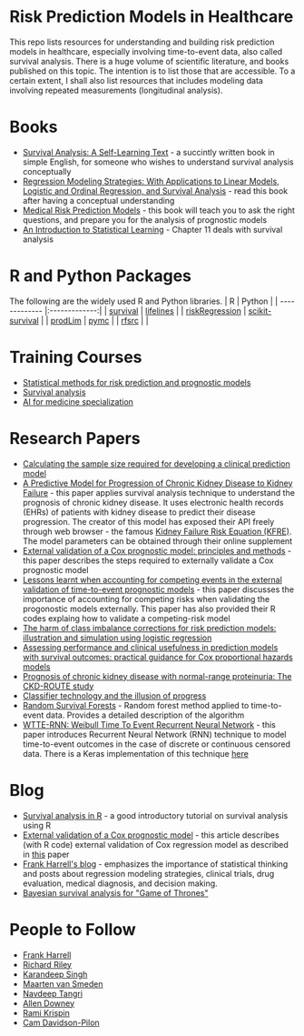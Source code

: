 # Risk Prediction Models in Healthcare
This repo lists resources for understanding and building risk prediction models in healthcare, especially involving time-to-event data, also called survival analysis. There is a huge volume of scientific literature, and books published on this topic. The intention is to list those that are accessible. To a certain extent, I shall also list resources that includes modeling data involving repeated measurements (longitudinal analysis).

# Books
* [Survival Analysis: A Self-Learning Text](https://www.amazon.com/Survival-Analysis-Self-Learning-Statistics-Biology/dp/1441966455) - a succintly written book in simple English, for someone who wishes to understand survival analysis conceptually
* [Regression Modeling Strategies: With Applications to Linear Models, Logistic and Ordinal Regression, and Survival Analysis](https://www.amazon.com/Regression-Modeling-Strategies-Applications-Statistics/dp/3319194240/ref=sr_1_1?keywords=regression+modeling+strategies&qid=1659000046&s=books&sprefix=regression+modeling+s%2Cstripbooks%2C329&sr=1-1) - read this book after having a conceptual understanding
* [Medical Risk Prediction Models](https://www.amazon.com/Medical-Risk-Prediction-Models-Biostatistics/dp/113838447X/ref=sr_1_2?crid=BJJIAHB3SDOD&keywords=medical+risk+prediction+models+with+ties+to+machine+learning&qid=1659005057&s=books&sprefix=medical+risk+prediction+models+with+ties+to+machine+learning%2Cstripbooks-intl-ship%2C313&sr=1-2) - this book will teach you to ask the right questions, and prepare you for the analysis of prognostic models
* [An Introduction to Statistical Learning](https://www.statlearning.com/) - Chapter 11 deals with survival analysis

# R and Python Packages
The following are the widely used R and Python libraries.
| R        | Python           |
| ------------- |:-------------:|
| [survival](https://cran.r-project.org/web/packages/survival/index.html)     | [lifelines](https://lifelines.readthedocs.io/en/latest/) |
| [riskRegression](https://cran.r-project.org/web/packages/riskRegression/index.html)      | [scikit-survival](https://scikit-survival.readthedocs.io/en/stable/)      |
| [prodLim](https://cran.r-project.org/web/packages/prodlim/index.html) |  [pymc](https://www.pymc.io/welcome.html)     |
| [rfsrc](https://www.rdocumentation.org/packages/randomForestSRC/versions/3.1.0/topics/rfsrc) |   |

# Training Courses
* [Statistical methods for risk prediction and prognostic models](https://www.prognosisresearch.com/training-courses)
* [Survival analysis](https://www.statistics.com/courses/survival-analysis/)
* [AI for medicine specialization](https://www.deeplearning.ai/courses/ai-for-medicine-specialization/)

# Research Papers
* [Calculating the sample size required for developing a clinical prediction model](https://www.bmj.com/content/368/bmj.m441)
* [A Predictive Model for Progression of Chronic Kidney Disease to Kidney Failure](https://jamanetwork.com/journals/jama/fullarticle/897102) - this paper applies survival analysis technique to understand the prognosis of chronic kidney disease. It uses electronic health records (EHRs) of patients with kidney disease to predict their disease progression. The creator of this model has exposed their API freely through web browser - the famous [Kidney Failure Risk Equation (KFRE)](https://kidneyfailurerisk.com/). The model parameters can be obtained through their online supplement
* [External validation of a Cox prognostic model: principles and methods](https://bmcmedresmethodol.biomedcentral.com/articles/10.1186/1471-2288-13-33) - this paper describes the steps required to externally validate a Cox prognostic model
* [Lessons learnt when accounting for competing events in the external validation of time-to-event prognostic models](https://academic.oup.com/ije/article/51/2/615/6468864) - this paper discusses the importance of accounting for competing risks when validating the progonostic models externally. This paper has also provided their R codes explaing how to validate a competing-risk model
* [The harm of class imbalance corrections for risk prediction models: illustration and simulation using logistic regression](https://arxiv.org/ftp/arxiv/papers/2202/2202.09101.pdf)
* [Assessing performance and clinical usefulness in prediction models with survival outcomes: practical guidance for Cox proportional hazards models](https://www.medrxiv.org/content/10.1101/2022.03.17.22272411v1)
* [Prognosis of chronic kidney disease with normal-range proteinuria: The CKD-ROUTE study](https://www.ncbi.nlm.nih.gov/pmc/articles/PMC5771558/pdf/pone.0190493.pdf)
* [Classifier technology and the illusion of progress](https://projecteuclid.org/journals/statistical-science/volume-21/issue-1/Classifier-Technology-and-the-Illusion-of-Progress/10.1214/088342306000000060.full)
* [Random Survival Forests](https://projecteuclid.org/journals/annals-of-applied-statistics/volume-2/issue-3/Random-survival-forests/10.1214/08-AOAS169.full) - Random forest method applied to time-to-event data. Provides a detailed description of the algorithm
* [WTTE-RNN: Weibull Time To Event Recurrent Neural Network](https://publications.lib.chalmers.se/records/fulltext/253611/253611.pdf) - this paper introduces Recurrent Neural Network (RNN) technique to model time-to-event outcomes in the case of discrete or continuous censored data. There is a Keras implementation of this technique [here](https://github.com/daynebatten/keras-wtte-rnn)

# Blog
* [Survival analysis in R](https://www.emilyzabor.com/tutorials/survival_analysis_in_r_tutorial.html) - a good introductory tutorial on survival analysis using R
* [External validation of a Cox prognostic model](https://missingdatasolutions.rbind.io/2021/02/cox-external-validation/) - this article describes (with R code) external validation of Cox regression model as described in [this](https://bmcmedresmethodol.biomedcentral.com/articles/10.1186/1471-2288-13-33) paper
* [Frank Harrell's blog](https://www.fharrell.com/) - emphasizes the importance of statistical thinking and posts about regression modeling strategies, clinical trials, drug evaluation, medical diagnosis, and decision making.
* [Bayesian survival analysis for "Game of Thrones"](http://allendowney.blogspot.com/2015/03/bayesian-survival-analysis-for-game-of.html)

# People to Follow
* [Frank Harrell](https://twitter.com/f2harrell?ref_src=twsrc%5Egoogle%7Ctwcamp%5Eserp%7Ctwgr%5Eauthor)
* [Richard Riley](https://twitter.com/richard_d_riley?lang=en)
* [Karandeep Singh](https://twitter.com/kdpsinghlab?ref_src=twsrc%5Egoogle%7Ctwcamp%5Eserp%7Ctwgr%5Eauthor)
* [Maarten van Smeden](https://twitter.com/MaartenvSmeden?ref_src=twsrc%5Egoogle%7Ctwcamp%5Eserp%7Ctwgr%5Eauthor)
* [Navdeep Tangri](https://twitter.com/navtangri)
* [Allen Downey](https://twitter.com/AllenDowney)
* [Rami Krispin](https://twitter.com/Rami_Krispin?ref_src=twsrc%5Egoogle%7Ctwcamp%5Eserp%7Ctwgr%5Eauthor)
* [Cam Davidson-Pilon](https://twitter.com/cmrn_dp?lang=en)
